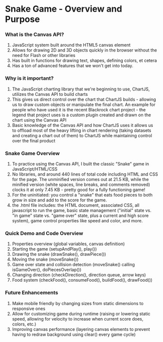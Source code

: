 # Snake Game - Overview and Purpose

### What is the Canvas API?

1. JavaScript system built around the HTML5 canvas element
2. Allows for drawing 2D and 3D objects quickly in the browser without the need for Flash or other libraries
3. Has built in functions for drawing text, shapes, defining colors, et cetera
4. Has a ton of advanced features that we won't get into today.

### Why is it important?

1. The JavaScript charting library that we're beginning to use, ChartJS, utilizes the Canvas API to build charts
2. This gives us direct control over the chart that ChartJS builds - allowing us to draw custom objects or manipulate the final chart. An example for people who have used it is the recent Blackrock chart project - the legend that project uses is a custom plugin created and drawn on the chart using the Canvas API
3. Basic knowledge of the Canvas API and how ChartJS uses it allows us to offload most of the heavy lifting in chart rendering (taking datasets and creating a chart out of them) to ChartJS while maintaining control over the final product

### Snake Game Overview

1. To practice using the Canvas API, I built the classic "Snake" game in JavaScript/HTML/CSS 
2. No libraries, and around 440 lines of total code including HTML and CSS for the page. The unminified version comes out at 21.5 KB, while the minified version (white spaces, line breaks, and comments removed) clocks it at only 7.45 KB - pretty good for a fully functioning game!
3. For the uninitiated: you control a "snake" that eats food pieces to both grow in size and add to the score for the game.
4. the .html file includes: the HTML document, associated CSS, all javascript to run the game, basic state management ("initial" state vs. "in game" state vs. "game over" state, plus a current and high score system), game control properties like speed and color, and more.

### Quick Demo and Code Overview

1. Properties overview (global variables, canvas definition)
2. Starting the game (setupAndPlay(), play())
3. Drawing the snake (drawSnake(), drawPiece())
4. Moving the snake (moveSnake())
5. Game over state and collision detection (moveSnake() calling isGameOver(), doPiecesOverlap())
6. Changing direction (checkDirection(), direction queue, arrow keys)
7. Food system (checkFood(), consumeFood(), buildFood(), drawFood())

### Future Enhancements

1. Make mobile friendly by changing sizes from static dimensions to responsive ones
2. Allow for customizing game during runtime (raising or lowering static speed, allowing for velocity to increase when current score does, colors, etc.)
3. Improving canvas performance (layering canvas elements to prevent having to redraw background using clear() every game cycle)
